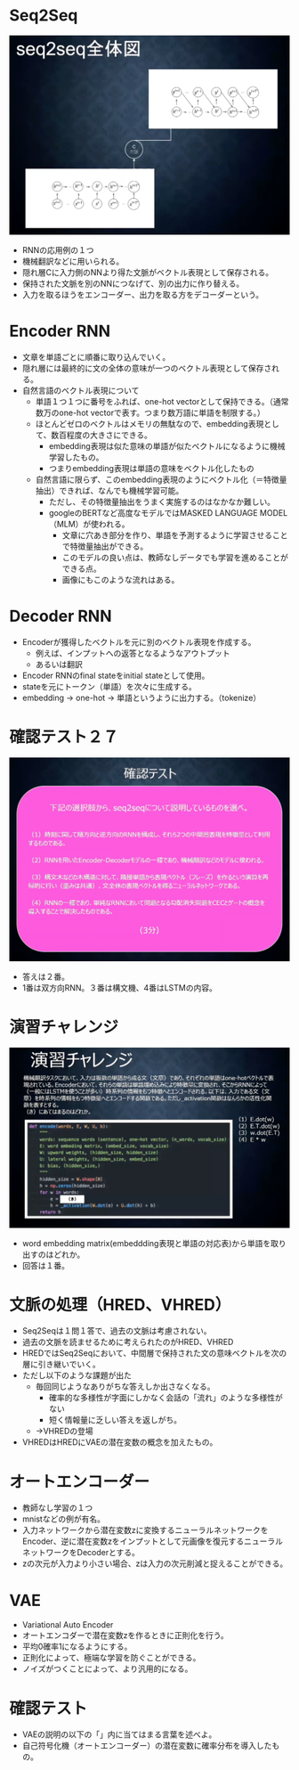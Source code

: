 <script type="text/x-mathjax-config">MathJax.Hub.Config({tex2jax:{inlineMath:[['\$','\$'],['\\(','\\)']],processEscapes:true},CommonHTML: {matchFontHeight:false}});</script>
<script type="text/javascript" async src="https://cdnjs.cloudflare.com/ajax/libs/mathjax/2.7.1/MathJax.js?config=TeX-MML-AM_CHTML"></script>

# Seq2Seq
![kakunin](imgs/Seq2Seq.png)
- RNNの応用例の１つ
- 機械翻訳などに用いられる。
- 隠れ層Cに入力側のNNより得た文脈がベクトル表現として保存される。
- 保持された文脈を別のNNにつなげて、別の出力に作り替える。
- 入力を取るほうをエンコーダー、出力を取る方をデコーダーという。

# Encoder RNN
- 文章を単語ごとに順番に取り込んでいく。
- 隠れ層には最終的に文の全体の意味が一つのベクトル表現として保存される。
- 自然言語のベクトル表現について
  - 単語１つ１つに番号をふれば、one-hot vectorとして保持できる。（通常数万のone-hot vectorで表す。つまり数万語に単語を制限する。）
  - ほとんどゼロのベクトルはメモリの無駄なので、embedding表現として、数百程度の大きさにできる。
    - embedding表現は似た意味の単語が似たベクトルになるように機械学習したもの。
    - つまりembedding表現は単語の意味をベクトル化したもの
  - 自然言語に限らず、このembedding表現のようにベクトル化（＝特徴量抽出）できれば、なんでも機械学習可能。
    - ただし、その特徴量抽出をうまく実施するのはなかなか難しい。
    - googleのBERTなど高度なモデルではMASKED LANGUAGE MODEL（MLM）が使われる。
      - 文章に穴あき部分を作り、単語を予測するように学習させることで特徴量抽出ができる。
      - このモデルの良い点は、教師なしデータでも学習を進めることができる点。
      - 画像にもこのような流れはある。
  
# Decoder RNN
- Encoderが獲得したベクトルを元に別のベクトル表現を作成する。
  - 例えば、インプットへの返答となるようなアウトプット
  - あるいは翻訳
- Encoder RNNのfinal stateをinitial stateとして使用。
- stateを元にトークン（単語）を次々に生成する。
- embedding → one-hot → 単語というように出力する。（tokenize）

# 確認テスト２７
![kakunin](imgs/kakunin27.png)
- 答えは２番。
- 1番は双方向RNN。３番は構文機、4番はLSTMの内容。

# 演習チャレンジ
![kakunin](imgs/EnshuChallange08.png)
- word embedding matrix(embeddding表現と単語の対応表)から単語を取り出すのはどれか。
- 回答は１番。

# 文脈の処理（HRED、VHRED）
- Seq2Seqは１問１答で、過去の文脈は考慮されない。
- 過去の文脈を読ませるために考えられたのがHRED、VHRED
- HREDではSeq2Seqにおいて、中間層で保持された文の意味ベクトルを次の層に引き継いでいく。
- ただし以下のような課題が出た
  - 毎回同じようなありがちな答えしか出さなくなる。
    - 確率的な多様性が字面にしかなく会話の「流れ」のような多様性がない
    - 短く情報量に乏しい答えを返しがち。
  - →VHREDの登場
- VHREDはHREDにVAEの潜在変数の概念を加えたもの。

# オートエンコーダー
- 教師なし学習の１つ
- mnistなどの例が有名。
- 入力ネットワークから潜在変数zに変換するニューラルネットワークをEncoder、逆に潜在変数zをインプットとして元画像を復元するニューラルネットワークをDecoderとする。
- zの次元が入力より小さい場合、zは入力の次元削減と捉えることができる。

# VAE
- Variational Auto Encoder
- オートエンコダーで潜在変数zを作るときに正則化を行う。
- 平均0確率1になるようにする。
- 正則化によって、極端な学習を防ぐことができる。
- ノイズがつくことによって、より汎用的になる。

# 確認テスト
- VAEの説明の以下の「」内に当てはまる言葉を述べよ。
- 自己符号化機（オートエンコーダー）の潜在変数に確率分布を導入したもの。